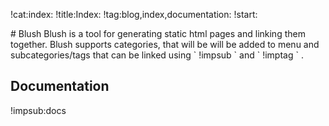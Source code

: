 !cat:index:
!title:Index:
!tag:blog,index,documentation:
!start:
<p>
# Blush
Blush is a tool for generating static html pages and linking them together.  
Blush supports categories, that will be will be added to menu and subcategories/tags that can be linked using ` !impsub ` and ` !imptag ` .  
  
## Documentation

!impsub:docs

</p>


